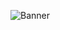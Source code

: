 ![Banner](https://media-exp1.licdn.com/dms/image/C4E1BAQHX3dtdgqAkWw/company-background_10000/0/1649860398236?e=1666267200&v=beta&t=LvN6CqvIffrQdsiIpZtnAtBrV3AA6sVmWaSsx8Xt6vw)

